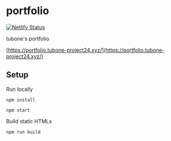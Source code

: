 # portfolio

[![Netlify Status](https://api.netlify.com/api/v1/badges/a7c93ef1-617a-44a1-95e5-7b861cd74c3a/deploy-status)](https://app.netlify.com/sites/sleepy-neumann-6a84c0/deploys)

tubone's portfolio

[https://portfolio.tubone-project24.xyz/](https://portfolio.tubone-project24.xyz/)

## Setup

Run locally

```
npm install

npm start
```

Build static HTMLs

```
npm run build
```

